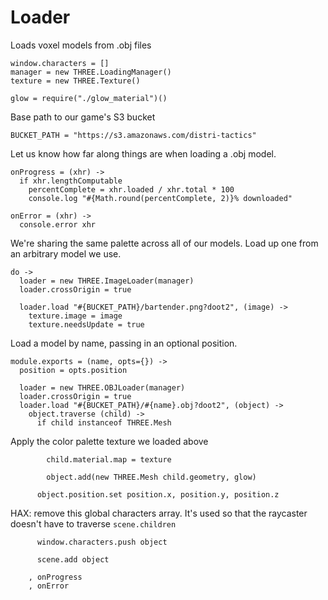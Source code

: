 Loader
======

Loads voxel models from .obj files

    window.characters = []
    manager = new THREE.LoadingManager()
    texture = new THREE.Texture()

    glow = require("./glow_material")()

Base path to our game's S3 bucket

    BUCKET_PATH = "https://s3.amazonaws.com/distri-tactics"

Let us know how far along things are when loading a .obj model.

    onProgress = (xhr) ->
      if xhr.lengthComputable
        percentComplete = xhr.loaded / xhr.total * 100
        console.log "#{Math.round(percentComplete, 2)}% downloaded"

    onError = (xhr) ->
      console.error xhr

We're sharing the same palette across all of our models.
Load up one from an arbitrary model we use.

    do ->
      loader = new THREE.ImageLoader(manager)
      loader.crossOrigin = true

      loader.load "#{BUCKET_PATH}/bartender.png?doot2", (image) ->
        texture.image = image
        texture.needsUpdate = true

Load a model by name, passing in an optional position.

    module.exports = (name, opts={}) ->
      position = opts.position

      loader = new THREE.OBJLoader(manager)
      loader.crossOrigin = true
      loader.load "#{BUCKET_PATH}/#{name}.obj?doot2", (object) ->
        object.traverse (child) ->
          if child instanceof THREE.Mesh

Apply the color palette texture we loaded above

            child.material.map = texture
            
            object.add(new THREE.Mesh child.geometry, glow)

          object.position.set position.x, position.y, position.z
          
HAX: remove this global characters array. 
It's used so that the raycaster doesn't have to traverse `scene.children`

          window.characters.push object

          scene.add object

        , onProgress
        , onError
